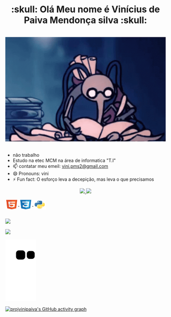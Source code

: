   <h1 align="center">:skull: Olá Meu nome é Vinícius de Paiva Mendonça silva :skull:</h1>
   <br>

<div align="center">
  <img width="800px" src="https://github.com/projvinipaiva/gif/blob/main/hollow-knight.gif">
</div>

<br>

- não trabalho
- Estudo na etec MCM na área de informatica "T.I"
- 📫 contatar meu emeil: vini.pms2@gmail.com
- 😄 Pronouns: vini
- ⚡ Fun fact: O esforço leva a decepição, mas leva o que precisamos
<div align="center">
  <a href="https://github.com/projvinipaiva">
  <img height="180em" src="https://github-readme-stats.vercel.app/api?username=projvinipaiva&show_icons=true&theme=dracula&include_all_commits=true&count_private=true"/>
  <img height="180em" src="https://github-readme-stats.vercel.app/api/top-langs/?username=projvinipaiva&layout=compact&langs_count=7&theme=dracula"/>
</div>
<div style="display: inline_block"><br>
  <img align="center" alt="Rafa-HTML" height="30" width="40" src="https://raw.githubusercontent.com/devicons/devicon/master/icons/html5/html5-original.svg">
  <img align="center" alt="Rafa-CSS" height="30" width="40" src="https://raw.githubusercontent.com/devicons/devicon/master/icons/css3/css3-original.svg">
  <img align="center" alt="Rafa-Python" height="30" width="40" src="https://raw.githubusercontent.com/devicons/devicon/master/icons/python/python-original.svg">
</div>

 ##
 
<div> 
  <a href="https://instagram.com/gh05t_st4r" target="_blank"><img src="https://img.shields.io/badge/-Instagram-%23E4405F?style=for-the-badge&logo=instagram&logoColor=white" target="_blank"></a>
  
  <a href = "mailto:vini.pms2@gmail.com"><img src="https://img.shields.io/badge/-Gmail-%23333?style=for-the-badge&logo=gmail&logoColor=white" target="_blank"> 
  
  ![Snake animation](https://github.com/projvinipaiva/projvinipaiva/blob/output/github-contribution-grid-snake.svg)
  

  ![projvinipaiva's GitHub activity graph](https://activity-graph.herokuapp.com/graph?username=projvinipaiva&hide_border=true&theme=github-light)
</div>


